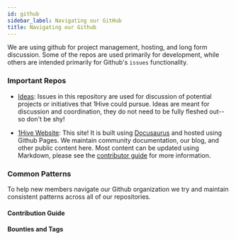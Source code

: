 ```yaml
---
id: github
sidebar_label: Navigating our GitHub
title: Navigating our Github
---
```


We are using github for project management, hosting, and long form discussion. Some of the repos are used primarily for development, while others are intended primarily for Github's `issues` functionality.

### Important Repos

- [Ideas](https://github.com/1Hive/ideas): Issues in this repository are used for discussion of potential projects or initiatives that 1Hive could pursue. Ideas are meant for discussion and coordination, they do not need to be fully fleshed out--so don't be shy!

- [1Hive Website](https://github.com/1hive/website): This site! It is built using [Docusaurus](https://docusaurus.io) and hosted using Github Pages. We maintain community documentation, our blog, and other public content here. Most content can be updated using Markdown, please see the [contributor guide](../contributing/docs.md) for more information.

### Common Patterns

To help new members navigate our Github organization we try and maintain consistent patterns across all of our repositories.

#### Contribution Guide

#### Bounties and Tags
